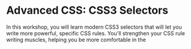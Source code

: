 # Advanced CSS: CSS3 Selectors

In this workshop, you will learn modern CSS3 selectors that will let you write more powerful, specific CSS rules. You'll strengthen your CSS rule writing muscles, helping you be more comfortable in the <style> tag.

The workshop will be a mix of lectures and hands-on exercises in pairs. It will be taught by {{ teacher_name }}, {{ teacher_description }}.

This is a great follow-up workshop for those who attended our Intro to HTML & CSS workshop.

**Topics covered**

- CSS attribute selectors
- CSS3 form pseudo-classes
- CSS3 structural selectors
- CSS3 pseudo-elements

**Slides**

https://www.teaching-materials.org/css3-selectors/

**Prerequisites**

Attendees should be comfortable with HTML and CSS fundamentals (HTML tags and attributes, CSS selectors). That means that you either attended our Intro to HTML & CSS workshop or you learned those concepts online.

You can review them online at a few places:
- Khan Academy's HTML & CSS course
- Codecademy's HTML & CSS course
- GDI SF's HTML & CSS slides

**Tech requirements**

- Your laptop (Mac, PC, Linux) and charger
- A modern web browser (Chrome, Firefox, Safari)
- A text editor - we recommend either Sublime Text 2 or Atom (both free)

*If you do not have a laptop, please contact the instructors. We have a limited number of Chromebooks for students to borrow.*

**Payment**

Payment is required to attend. If you'd like to attend but cannot afford the cost, [click here to request a scholarship](https://docs.google.com/forms/d/e/1FAIpQLSfiUBN4yve3L7iociXzcqNgEtrljsn_7mCgZ3eUtvAEr3bcQg/viewform). Due to the number of applications, only the scholarship recipient will receive an email a few days before the workshop. Thank you for your understanding!


